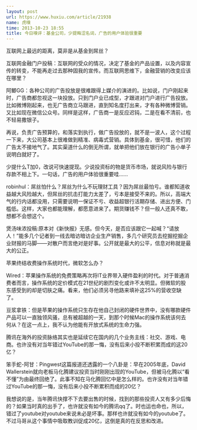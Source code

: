 ```yaml
---
layout: post
url: https://www.huxiu.com/article/21938
name: 虎嗅
time: 2013-10-23 18:55
title: 今日嗅评：基金公司，少提晦涩名词，广告的用户体验很重要
---
```

互联网上最远的距离，莫非是从基金到屌丝？

互联网金融门户投稿：互联网的受众的情况，决定了基金的产品设置，以及内容宣传的转变，不能再走过去那种固我的宣传。而互联网思维下，金融营销的改变应该在哪里？

阿鲫GG：各种公司的广告投放是很难跟得上媒介的演进的。比如说，门户刚起来时，广告商都忽视这一块投放。只到门户业已成型，才跟进对门户进行广告投放。比如微博刚起来，也无广告商立马跟进，直到知名度打出来，才有各种微博营销。又比如现在微信公众号。同样是这样，广告商一是反应迟钝，二是在看不清前，也不轻易撒银子。

再说，负责广告预算的，和落实到执行，做广告投放的，就不是一波人，这个过程一下来，大公司基本上很难做到精准、病毒式营销。具体到基金，很可惜，他们的广告太不接地气了。其实渠道什么的倒无所谓，就单把他们放在银行的广告小单子说明白就好了。

少提什么T加0，改说可快速提现。少说投资标的物是货币市场，就说风险与银行存款不相上下。一句话，广告的用户体验很重要哇......

robinhul：屌丝怕什么？屌丝为什么不玩理财工具？因为屌丝最怕亏。谁都知道收益越大风险越大，但屌丝的抗击打能力太差了，亏本是接受不来的。所以，高端大气的行内话都没用，只需要说明一保证不亏、收益超银行活期存储、进出方便、门槛低。这样，大家也都能理解，都愿意进来了。期货赚钱不？但一般人还真不敢，想都不会想这个。

煲汤味浓投稿:原本对《新快报》无感。但今天，是否应该跟它一起喊？“请放人！”能多几个记者到一线去暗访暗访企业生产销售，多几个研究员去挖掘挖掘企业财报的马脚——对散户而言绝对是好事。公开就是最大的公平，信息对称就是最大的公正。

苹果终结收费操作系统时代，微软怎么办？

Wired：苹果操作系统的免费策略再次将IT业界带入硬件盈利的时代。对于普通消费者而言，操作系统的定价模式在21世纪的剧烈变化或许不太明显。但微软的股东感受到的却是切肤之痛。看来，他们必须另寻他路来填补这25%的营收空缺了。

豆浆拿铁：但是苹果的操作系统只生存在他自己封闭的硬件世界中，没有哪款硬件产品可以一直独领风骚，总有被超越的一天，到那个时候Mac的操作系统该何去何从？在这一点上，我不认为他能有开放式系统的生命力强。

腾讯在海外的投资脉络其实也是延续它在国内的几个业务主线：社交、游戏、电商。也许没有对当年错过YouTube的那一悔，没有后来小投不断积累而成的这20亿？

笨手蛇-阿甘：Pingwest这篇报道还透露的一个八卦是：早在2005年底，David Wallerstein就向老板马化腾建议投资当时刚刚出现的YouTube，但被马化腾以“看不懂”为由最终回绝了。此事不知在马化腾回忆中是怎么样的。也许没有对当年错过YouTube的那一悔，没有后来小投不断累积而成的20亿？

我想说的是，当年腾讯快撑不下去要出售的时候，找到的那些投资人又有多少后悔的？如果当时真的出手了，也许就没有如今的腾讯qq了。时也运也命也，所以，错过了youtube对youtube来说未必是坏事。那样也许就没有如今的youtube了。不过马哥从这个事情中吸取教训促成20亿，这倒是真的在反思和改进。

